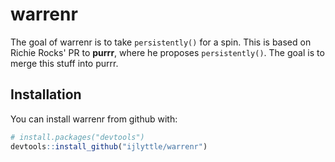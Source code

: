 # warrenr

The goal of warrenr is to take `persistently()` for a spin. This is based on 
Richie Rocks' PR to __purrr__, where he proposes `persistently()`. The goal is to merge this stuff into purrr.

## Installation

You can install warrenr from github with:


``` r
# install.packages("devtools")
devtools::install_github("ijlyttle/warrenr")
```

